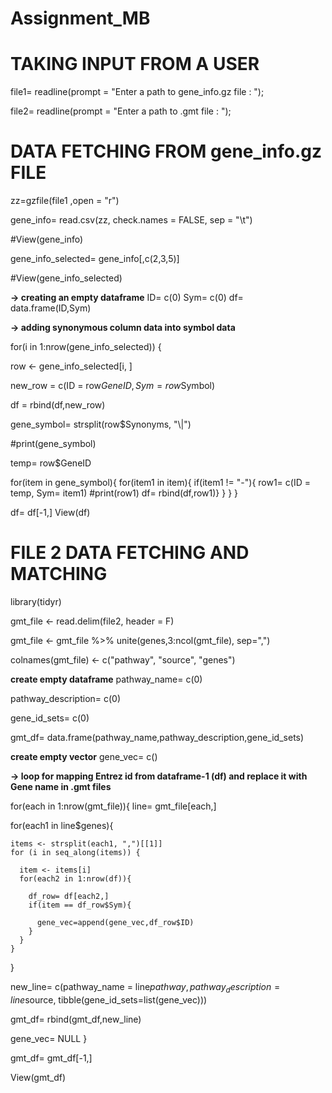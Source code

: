 # Assignment_MB

# TAKING INPUT FROM A USER
file1= readline(prompt = "Enter a path to gene_info.gz file : ");

file2= readline(prompt = "Enter a path to .gmt file : ");

# DATA FETCHING FROM gene_info.gz FILE 
zz=gzfile(file1 ,open = "r")

gene_info= read.csv(zz, check.names = FALSE, sep = "\t")

#View(gene_info)

gene_info_selected= gene_info[,c(2,3,5)]

#View(gene_info_selected)

**-> creating an empty dataframe** 
ID= c(0)
Sym= c(0)
df= data.frame(ID,Sym)

**-> adding synonymous column data into symbol data**

for(i in 1:nrow(gene_info_selected)) {

  row <- gene_info_selected[i, ]
  
  new_row = c(ID = row$GeneID, Sym= row$Symbol)
  
  df = rbind(df,new_row)
  
  gene_symbol= strsplit(row$Synonyms, "\\|")
  
  #print(gene_symbol)
  
  temp= row$GeneID
  
  for(item in gene_symbol){
    for(item1 in item){
      if(item1 != "-"){
    row1= c(ID = temp, Sym= item1)
    #print(row1)
    df= rbind(df,row1)}
    }
  }
}

df= df[-1,]
View(df)

# FILE 2 DATA FETCHING AND MATCHING 
library(tidyr)

gmt_file <- read.delim(file2, header = F)

gmt_file <- gmt_file %>% unite(genes,3:ncol(gmt_file), sep=",")

colnames(gmt_file) <- c("pathway", "source", "genes")

**create empty dataframe**
pathway_name= c(0)

pathway_description= c(0)

gene_id_sets= c(0)

gmt_df= data.frame(pathway_name,pathway_description,gene_id_sets)

**create empty vector**
gene_vec= c()

**-> loop for mapping Entrez id from dataframe-1 (df) and replace it with Gene name in .gmt files**

for(each in 1:nrow(gmt_file)){
  line= gmt_file[each,]
  
  for(each1 in line$genes){
  
    items <- strsplit(each1, ",")[[1]]
    for (i in seq_along(items)) {
    
      item <- items[i]
      for(each2 in 1:nrow(df)){
      
        df_row= df[each2,]
        if(item == df_row$Sym){
        
          gene_vec=append(gene_vec,df_row$ID)
        }
      }
    }
    
  }
  
  new_line= c(pathway_name = line$pathway,pathway_description= line$source,
              tibble(gene_id_sets=list(gene_vec)))
              
  gmt_df= rbind(gmt_df,new_line)
  
  gene_vec= NULL
}

gmt_df= gmt_df[-1,]

View(gmt_df)
